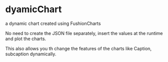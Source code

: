 # dyamicChart
a dynamic chart created using FushionCharts

No need to create the JSON file separately, insert the values at the runtime and plot the charts.

This also allows you th change the features of the charts like Caption, subcaption dynamically.